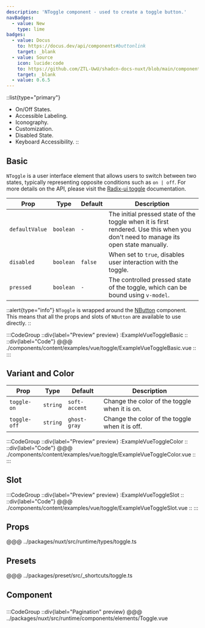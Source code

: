 ```yaml
---
description: 'NToggle component - used to create a toggle button.'
navBadges:
  - value: New
    type: lime
badges:
  - value: Docus
    to: https://docus.dev/api/components#buttonlink
    target: _blank
  - value: Source
    icon: lucide:code
    to: https://github.com/ZTL-UwU/shadcn-docs-nuxt/blob/main/components/content/ButtonLink.vue
    target: _blank
  - value: 0.6.5
---
```


::list{type="primary"}
- On/Off States.
- Accessible Labeling.
- Iconography.
- Customization.
- Disabled State.
- Keyboard Accessibility.
::

## Basic

`NToggle`  is a user interface element that allows users to switch between two states, typically representing opposite conditions such as `on | off`. For more details on the API, please visit the [Radix-ui toggle](https://www.radix-vue.com/components/toggle.html#api-reference) documentation.

| Prop           | Type      | Default | Description                                                                                                                        |
| -------------- | --------- | ------- | ---------------------------------------------------------------------------------------------------------------------------------- |
| `defaultValue` | `boolean` | `-`     | The initial pressed state of the toggle when it is first rendered. Use this when you don't need to manage its open state manually. |
| `disabled`     | `boolean` | `false` | When set to `true`, disables user interaction with the toggle.                                                                     |
| `pressed`      | `boolean` | `-`     | The controlled pressed state of the toggle, which can be bound using `v-model`.                                                    |

::alert{type="info"}
`NToggle` is wrapped around the [NButton](button) component. This means that all the props and slots of `NButton` are available to use directly.
::

:::CodeGroup
::div{label="Preview" preview}
  :ExampleVueToggleBasic
::
::div{label="Code"}
@@@ ./components/content/examples/vue/toggle/ExampleVueToggleBasic.vue
::
:::

## Variant and Color

| Prop         | Type     | Default       | Description                                    |
| ------------ | -------- | ------------- | ---------------------------------------------- |
| `toggle-on`  | `string` | `soft-accent` | Change the color of the toggle when it is on.  |
| `toggle-off` | `string` | `ghost-gray`  | Change the color of the toggle when it is off. |

:::CodeGroup
::div{label="Preview" preview}
  :ExampleVueToggleColor
::
::div{label="Code"}
@@@ ./components/content/examples/vue/toggle/ExampleVueToggleColor.vue
::
:::

## Slot

:::CodeGroup
::div{label="Preview" preview}
  :ExampleVueToggleSlot
::
::div{label="Code"}
@@@ ./components/content/examples/vue/toggle/ExampleVueToggleSlot.vue
::
:::


## Props
@@@ ../packages/nuxt/src/runtime/types/toggle.ts

## Presets
@@@ ../packages/preset/src/_shortcuts/toggle.ts

## Component

### 

:::CodeGroup
::div{label="Pagination" preview}
@@@ ../packages/nuxt/src/runtime/components/elements/Toggle.vue
